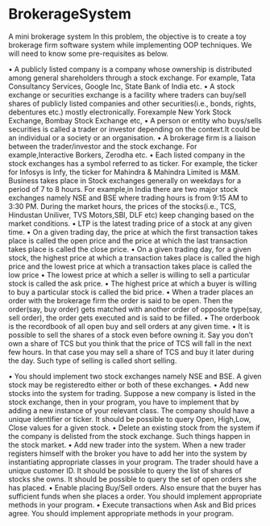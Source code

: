 # BrokerageSystem
A mini brokerage system
In this problem, the objective is to create a toy brokerage firm software system while implementing OOP techniques. We will need to know some pre-requisites as below.

• A publicly listed company is a company whose ownership is distributed among general shareholders through a stock exchange. For example, Tata Consultancy Services, Google Inc, State Bank of India etc.
• A stock exchange or securities exchange is a facility where traders can buy/sell shares of publicly listed companies and other securities(i.e., bonds, rights, debentures etc.) mostly electronically. Forexample New York Stock Exchange, Bombay Stock Exchange etc,
• A person or entity who buys/sells securities is called a trader or investor depending on the context.It could be an individual or a society or an organisation.
• A brokerage firm is a liaison between the trader/investor and the stock exchange. For example,Interactive Borkers, Zerodha etc.
• Each listed company in the stock exchanges has a symbol referred to as ticker. For example, the ticker for Infosys is Infy, the ticker for Mahindra & Mahindra Limited is M&M.
Business takes place in Stock exchanges generally on weekdays for a period of 7 to 8 hours. For example,in India there are two major stock exchanges namely NSE and BSE where trading hours is from 9:15 AM to 3:30 PM. During the market hours, the prices of the stocks(i.e., TCS, Hindustan Uniliver, TVS Motors,SBI, DLF etc) keep changing based on the market conditions.
• LTP is the latest trading price of a stock at any given time.
• On a given trading day, the price at which the first transaction takes place is called the open price and the price at which the last transaction takes place is called the close price.
• On a given trading day, for a given stock, the highest price at which a transaction takes place is called the high price and the lowest price at which a transaction takes place is called the low price
• The lowest price at which a seller is willing to sell a particular stock is called the ask price.
• The highest price at which a buyer is willing to buy a particular stock is called the bid price.
• When a trader places an order with the brokerage firm the order is said to be open. Then the order(say, buy order) gets matched with another order of opposite type(say, sell order), the order gets executed and is said to be filled.
• The orderbook is the recordbook of all open buy and sell orders at any given time.
• It is possible to sell the shares of a stock even before owning it. Say you don’t own a share of TCS but you think that the price of TCS will fall in the next few hours. In that case you may sell a share of TCS and buy it later during the day. Such type of selling is called short selling.

• You should implement two stock exchanges namely NSE and BSE. A given stock may be registeredto either or both of these exchanges.
• Add new stocks into the system for trading. Suppose a new company is listed in the stock exchange, then in your program, you have to implement that by adding a new instance of your relevant class. The company should have a unique identifier or ticker. It should be possible to query Open, High,Low, Close values for a given stock.
• Delete an existing stock from the system if the company is delisted from the stock exchange. Such things happen in the stock market.
• Add new trader into the system. When a new trader registers himself with the broker you have to add her into the system by instantiating appropriate classes in your program. The trader should have a unique customer ID. It should be possible to query the list of shares of stocks she owns. It should
be possible to query the set of open orders she has placed.
• Enable placing Buy/Sell orders. Also ensure that the buyer has sufficient funds when she places a order. You should implement appropriate methods in your program.
• Execute transactions when Ask and Bid prices agree. You should implement appropriate methods in your program.
